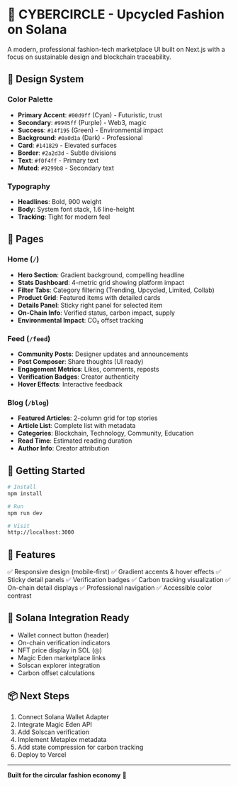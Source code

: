 # 🔵 CYBERCIRCLE - Upcycled Fashion on Solana

A modern, professional fashion-tech marketplace UI built on Next.js with a focus on sustainable design and blockchain traceability.

## 🎨 Design System

### Color Palette
- **Primary Accent**: `#00d9ff` (Cyan) - Futuristic, trust
- **Secondary**: `#9945ff` (Purple) - Web3, magic
- **Success**: `#14f195` (Green) - Environmental impact
- **Background**: `#0a0d1a` (Dark) - Professional
- **Card**: `#141829` - Elevated surfaces
- **Border**: `#2a2d3d` - Subtle divisions
- **Text**: `#f0f4ff` - Primary text
- **Muted**: `#9299b8` - Secondary text

### Typography
- **Headlines**: Bold, 900 weight
- **Body**: System font stack, 1.6 line-height
- **Tracking**: Tight for modern feel

## 📱 Pages

### Home (`/`)
- **Hero Section**: Gradient background, compelling headline
- **Stats Dashboard**: 4-metric grid showing platform impact
- **Filter Tabs**: Category filtering (Trending, Upcycled, Limited, Collab)
- **Product Grid**: Featured items with detailed cards
- **Details Panel**: Sticky right panel for selected item
- **On-Chain Info**: Verified status, carbon impact, supply
- **Environmental Impact**: CO₂ offset tracking

### Feed (`/feed`)
- **Community Posts**: Designer updates and announcements
- **Post Composer**: Share thoughts (UI ready)
- **Engagement Metrics**: Likes, comments, reposts
- **Verification Badges**: Creator authenticity
- **Hover Effects**: Interactive feedback

### Blog (`/blog`)
- **Featured Articles**: 2-column grid for top stories
- **Article List**: Complete list with metadata
- **Categories**: Blockchain, Technology, Community, Education
- **Read Time**: Estimated reading duration
- **Author Info**: Creator attribution

## 🚀 Getting Started

```bash
# Install
npm install

# Run
npm run dev

# Visit
http://localhost:3000
```

## 🎯 Features

✅ Responsive design (mobile-first)
✅ Gradient accents & hover effects
✅ Sticky detail panels
✅ Verification badges
✅ Carbon tracking visualization
✅ On-chain detail displays
✅ Professional navigation
✅ Accessible color contrast

## 🔗 Solana Integration Ready

- Wallet connect button (header)
- On-chain verification indicators
- NFT price display in SOL (◎)
- Magic Eden marketplace links
- Solscan explorer integration
- Carbon offset calculations

## 📦 Next Steps

1. Connect Solana Wallet Adapter
2. Integrate Magic Eden API
3. Add Solscan verification
4. Implement Metaplex metadata
5. Add state compression for carbon tracking
6. Deploy to Vercel

---

**Built for the circular fashion economy** 🌱
